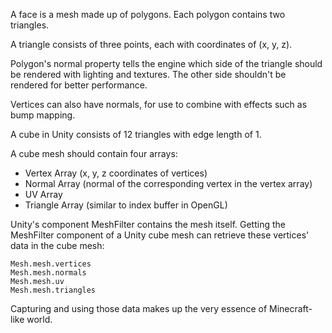 A face is a mesh made up of polygons. Each polygon contains two triangles.

A triangle consists of three points, each with coordinates of (x, y, z).

Polygon's normal property tells the engine which side of the triangle should be rendered with lighting and textures. The other side shouldn't be rendered for better performance.

Vertices can also have normals, for use to combine with effects such as bump mapping.

A cube in Unity consists of 12 triangles with edge length of 1.

A cube mesh should contain four arrays:

- Vertex Array (x, y, z coordinates of vertices)
- Normal Array (normal of the corresponding vertex in the vertex array)
- UV Array
- Triangle Array (similar to index buffer in OpenGL)

Unity's component MeshFilter contains the mesh itself. Getting the MeshFilter component of a Unity cube mesh can retrieve these vertices' data in the cube mesh:

    Mesh.mesh.vertices
    Mesh.mesh.normals
    Mesh.mesh.uv
    Mesh.mesh.triangles

Capturing and using those data makes up the very essence of Minecraft-like world.
